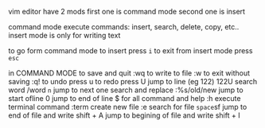 vim editor have 2 mods
first one is command mode
second one is insert

command mode execute commands: insert, search, delete, copy, etc..
insert mode is only for writing text

to go form command mode to insert press `i`
to exit from insert mode press `esc`

in COMMAND MODE
to save and quit  	:wq
to write to file    :w
to exit without saving 	:q!
to undo press 		u
to redo press 		U
jump to line (eg 122)	122U
search word		/word  `n` jump to next one
search and replace	:%s/old/new
jump to start ofline	0
jump to end of line 	$
for all command and help :h
execute terminal command    :term
create new file :e
search for file `space`sf
jump to end of file and write shift + A
jump to begining of file and write shift + I


